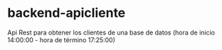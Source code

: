 # backend-apicliente
Api Rest para obtener los clientes de una base de datos (hora de inicio 14:00:00 - hora de término 17:25:00)
